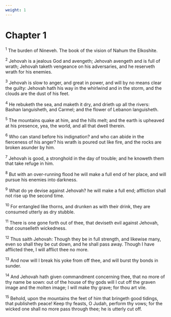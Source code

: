 ```yaml
---
weight: 1
---
```


# Chapter 1

<sup>1</sup> The burden of Nineveh. The book of the vision of Nahum the Elkoshite. 

<sup>2</sup> Jehovah is a jealous God and avengeth; Jehovah avengeth and is full of wrath; Jehovah taketh vengeance on his adversaries, and he reserveth wrath for his enemies. 

<sup>3</sup> Jehovah is slow to anger, and great in power, and will by no means clear the guilty: Jehovah hath his way in the whirlwind and in the storm, and the clouds are the dust of his feet. 

<sup>4</sup> He rebuketh the sea, and maketh it dry, and drieth up all the rivers: Bashan languisheth, and Carmel; and the flower of Lebanon languisheth. 

<sup>5</sup> The mountains quake at him, and the hills melt; and the earth is upheaved at his presence, yea, the world, and all that dwell therein. 

<sup>6</sup> Who can stand before his indignation? and who can abide in the fierceness of his anger? his wrath is poured out like fire, and the rocks are broken asunder by him. 

<sup>7</sup> Jehovah is good, a stronghold in the day of trouble; and he knoweth them that take refuge in him. 

<sup>8</sup> But with an over-running flood he will make a full end of her place, and will pursue his enemies into darkness. 

<sup>9</sup> What do ye devise against Jehovah? he will make a full end; affliction shall not rise up the second time. 

<sup>10</sup> For entangled like thorns, and drunken as with their drink, they are consumed utterly as dry stubble. 

<sup>11</sup> There is one gone forth out of thee, that deviseth evil against Jehovah, that counselleth wickedness. 

<sup>12</sup> Thus saith Jehovah: Though they be in full strength, and likewise many, even so shall they be cut down, and he shall pass away. Though I have afflicted thee, I will afflict thee no more. 

<sup>13</sup> And now will I break his yoke from off thee, and will burst thy bonds in sunder. 

<sup>14</sup> And Jehovah hath given commandment concerning thee, that no more of thy name be sown: out of the house of thy gods will I cut off the graven image and the molten image; I will make thy grave; for thou art vile. 

<sup>15</sup> Behold, upon the mountains the feet of him that bringeth good tidings, that publisheth peace! Keep thy feasts, O Judah, perform thy vows; for the wicked one shall no more pass through thee; he is utterly cut off. 


